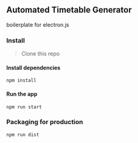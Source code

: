 ## Automated Timetable Generator

boilerplate for electron.js

### Install

> Clone this repo


#### Install dependencies

```
npm install
```

#### Run the app

```
npm run start
```

### Packaging for production

```
npm run dist
```
